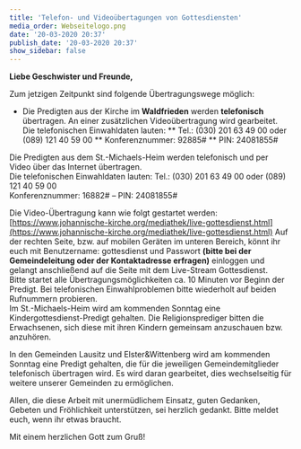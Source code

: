 ```yaml
---
title: 'Telefon- und Videoübertagungen von Gottesdiensten'
media_order: Webseitelogo.png
date: '20-03-2020 20:37'
publish_date: '20-03-2020 20:37'
show_sidebar: false
---
```


**Liebe Geschwister und Freunde,**   
  
Zum jetzigen Zeitpunkt sind folgende Übertragungswege möglich:   
* Die Predigten aus der Kirche im **Waldfrieden** werden **telefonisch** übertragen. An einer zusätzlichen Videoübertragung wird gearbeitet. Die telefonischen Einwahldaten lauten:
** Tel.: (030) 201 63 49 00 oder (089) 121 40 59 00
** Konferenznummer: 92885#
** PIN: 24081855#   
   
Die Predigten aus dem St.-Michaels-Heim werden telefonisch und per Video über das Internet übertragen.   
Die telefonischen Einwahldaten lauten: Tel.: (030) 201 63 49 00 oder (089) 121 40 59 00   
Konferenznummer: 16882# – PIN: 24081855#   
   
Die Video-Übertragung kann wie folgt gestartet werden: [https://www.johannische-kirche.org/mediathek/live-gottesdienst.html](https://www.johannische-kirche.org/mediathek/live-gottesdienst.html)
Auf der rechten Seite, bzw. auf mobilen Geräten im unteren Bereich, könnt ihr euch mit Benutzername: gottesdienst und Passwort **(bitte bei der Gemeindeleitung oder der Kontaktadresse erfragen)** einloggen und gelangt anschließend auf die Seite mit dem Live-Stream Gottesdienst.   
Bitte startet alle Übertragungsmöglichkeiten ca. 10 Minuten vor Beginn der Predigt. Bei telefonischen Einwahlproblemen bitte wiederholt auf beiden Rufnummern probieren.   
Im St.-Michaels-Heim wird am kommenden Sonntag eine Kindergottesdienst-Predigt gehalten. Die Religionsprediger bitten die Erwachsenen, sich diese mit ihren Kindern gemeinsam anzuschauen bzw. anzuhören.   
   
In den Gemeinden Lausitz und Elster&Wittenberg wird am kommenden Sonntag eine Predigt gehalten, die für die jeweiligen Gemeindemitglieder telefonisch übertragen wird. Es wird daran gearbeitet, dies wechselseitig für weitere unserer Gemeinden zu ermöglichen.   
   
Allen, die diese Arbeit mit unermüdlichem Einsatz, guten Gedanken, Gebeten und Fröhlichkeit unterstützen, sei herzlich gedankt.
Bitte meldet euch, wenn ihr etwas braucht.   
   
Mit einem herzlichen Gott zum Gruß!